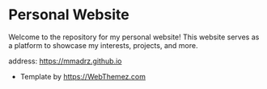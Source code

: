 # Personal Website

Welcome to the repository for my personal website! This website serves as a platform to showcase my interests, projects, and more.

address: https://mmadrz.github.io

- Template by https://WebThemez.com
